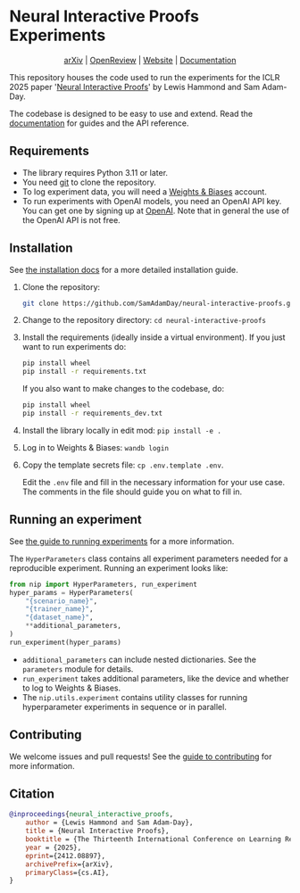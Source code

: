 # Neural Interactive Proofs Experiments

<p align="center">
    <a href="https://arxiv.org/abs/2412.08897">arXiv</a> |
    <a href="https://openreview.net/forum?id=R2834dhBlo">OpenReview</a> |
    <a href="https://neural-interactive-proofs.com">Website</a> |
    <a href="https://neural-interactive-proofs.com/docs">Documentation</a>
</p>

This repository houses the code used to run the experiments for the ICLR 2025 paper
'[Neural Interactive Proofs](https://arxiv.org/abs/2412.08897)' by Lewis Hammond and Sam
Adam-Day.

The codebase is designed to be easy to use and extend. Read the
[documentation](https://neural-interactive-proofs.com/docs) for guides and the API
reference.


## Requirements

- The library requires Python 3.11 or later. 
- You need [git](https://git-scm.com) to clone the repository.
- To log experiment data, you will need a [Weights & Biases](https://wandb.ai/site)
  account.
- To run experiments with OpenAI models, you need an OpenAI API key. You can get one by
  signing up at [OpenAI](https://platform.openai.com). Note that in general the use of
  the OpenAI API is not free.


## Installation

See [the installation docs](https://neural-interactive-proofs.com/docs/guides/installation.html) 
for a more detailed installation guide.

1. Clone the repository:

   ```bash
   git clone https://github.com/SamAdamDay/neural-interactive-proofs.git
   ```

2. Change to the repository directory: `cd neural-interactive-proofs`

3. Install the requirements (ideally inside a virtual environment). If you just want to
   run experiments do:

   ```bash
   pip install wheel
   pip install -r requirements.txt
   ```

   If you also want to make changes to the codebase, do:

   ```bash
   pip install wheel
   pip install -r requirements_dev.txt
   ```

4. Install the library locally in edit mod: `pip install -e .`

5. Log in to Weights & Biases: `wandb login`

6. Copy the template secrets file: `cp .env.template .env`.

   Edit the ``.env`` file and fill in the necessary information for your use case. The
   comments in the file should guide you on what to fill in.


## Running an experiment

See [the guide to running experiments](https://neural-interactive-proofs.com/docs/guides/running_experiments.html) 
for a more information.

The `HyperParameters` class contains all experiment parameters needed for a reproducible
experiment. Running an experiment looks like:

```python
from nip import HyperParameters, run_experiment
hyper_params = HyperParameters(
    "{scenario_name}", 
    "{trainer_name}", 
    "{dataset_name}", 
    **additional_parameters,
)
run_experiment(hyper_params)
```

- `additional_parameters` can include nested dictionaries. See the `parameters` module
  for details.
- `run_experiment` takes additional parameters, like the device and whether to log to
  Weights & Biases.
- The `nip.utils.experiment` contains utility classes for running hyperparameter
  experiments in sequence or in parallel.


## Contributing

We welcome issues and pull requests! See the 
[guide to contributing](https://neural-interactive-proofs.com/docs/guides/contributing.html)
for more information.


## Citation

```bibtex
@inproceedings{neural_interactive_proofs,
    author = {Lewis Hammond and Sam Adam-Day},
    title = {Neural Interactive Proofs},
    booktitle = {The Thirteenth International Conference on Learning Representations (ICLR)},
    year = {2025},
    eprint={2412.08897},
    archivePrefix={arXiv},
    primaryClass={cs.AI},
}
```
